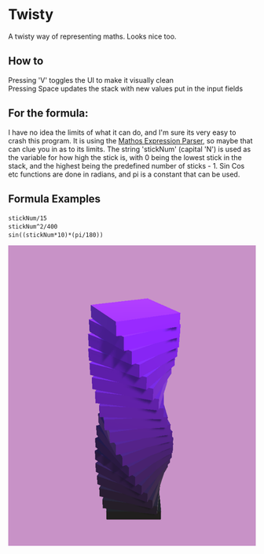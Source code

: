 # Twisty
A twisty way of representing maths. Looks nice too.

## How to
Pressing 'V' toggles the UI to make it visually clean\
Pressing Space updates the stack with new values put in the input fields

## For the formula:
I have no idea the limits of what it can do, and I'm sure its very easy to crash this program. It is using the [Mathos Expression Parser](https://github.com/MathosProject/Mathos-Parser), so maybe that can clue you in as to its limits. The string 'stickNum' (capital 'N') is used as the variable for how high the stick is, with 0 being the lowest stick in the stack, and the highest being the predefined number of sticks - 1. Sin Cos etc functions are done in radians, and pi is a constant that can be used.

## Formula Examples
`stickNum/15`\
`stickNum^2/400`\
`sin((stickNum*10)*(pi/180))`

![Image Of Twisty](https://github.com/conradrobinson/twisty/blob/main/twisty.png?raw=true)
